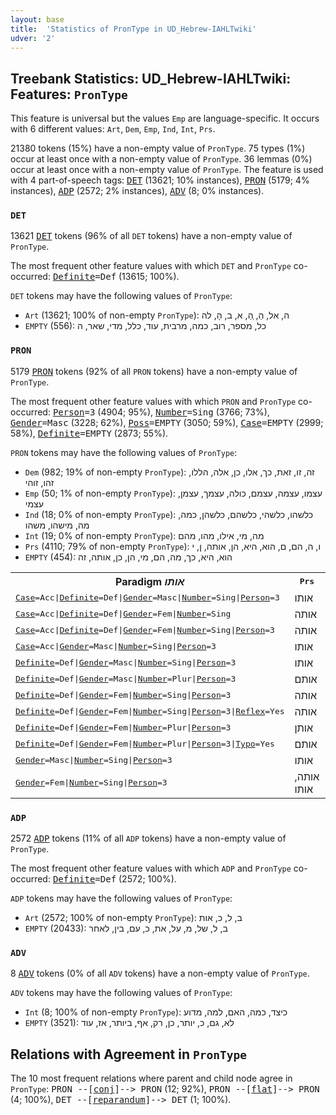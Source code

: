 ```yaml
---
layout: base
title:  'Statistics of PronType in UD_Hebrew-IAHLTwiki'
udver: '2'
---
```


## Treebank Statistics: UD_Hebrew-IAHLTwiki: Features: `PronType`

This feature is universal but the values `Emp` are language-specific.
It occurs with 6 different values: `Art`, `Dem`, `Emp`, `Ind`, `Int`, `Prs`.

21380 tokens (15%) have a non-empty value of `PronType`.
75 types (1%) occur at least once with a non-empty value of `PronType`.
36 lemmas (0%) occur at least once with a non-empty value of `PronType`.
The feature is used with 4 part-of-speech tags: <tt><a href="he_iahltwiki-pos-DET.html">DET</a></tt> (13621; 10% instances), <tt><a href="he_iahltwiki-pos-PRON.html">PRON</a></tt> (5179; 4% instances), <tt><a href="he_iahltwiki-pos-ADP.html">ADP</a></tt> (2572; 2% instances), <tt><a href="he_iahltwiki-pos-ADV.html">ADV</a></tt> (8; 0% instances).

### `DET`

13621 <tt><a href="he_iahltwiki-pos-DET.html">DET</a></tt> tokens (96% of all `DET` tokens) have a non-empty value of `PronType`.

The most frequent other feature values with which `DET` and `PronType` co-occurred: <tt><a href="he_iahltwiki-feat-Definite.html">Definite</a></tt><tt>=Def</tt> (13615; 100%).

`DET` tokens may have the following values of `PronType`:

* `Art` (13621; 100% of non-empty `PronType`): ה, אל, הַ, ְהַ, א, ב, הָ, לה
* `EMPTY` (556): כל, מספר, רוב, כמה, מרבית, עוד, כלל, מדי, שאר, ה

### `PRON`

5179 <tt><a href="he_iahltwiki-pos-PRON.html">PRON</a></tt> tokens (92% of all `PRON` tokens) have a non-empty value of `PronType`.

The most frequent other feature values with which `PRON` and `PronType` co-occurred: <tt><a href="he_iahltwiki-feat-Person.html">Person</a></tt><tt>=3</tt> (4904; 95%), <tt><a href="he_iahltwiki-feat-Number.html">Number</a></tt><tt>=Sing</tt> (3766; 73%), <tt><a href="he_iahltwiki-feat-Gender.html">Gender</a></tt><tt>=Masc</tt> (3228; 62%), <tt><a href="he_iahltwiki-feat-Poss.html">Poss</a></tt><tt>=EMPTY</tt> (3050; 59%), <tt><a href="he_iahltwiki-feat-Case.html">Case</a></tt><tt>=EMPTY</tt> (2999; 58%), <tt><a href="he_iahltwiki-feat-Definite.html">Definite</a></tt><tt>=EMPTY</tt> (2873; 55%).

`PRON` tokens may have the following values of `PronType`:

* `Dem` (982; 19% of non-empty `PronType`): זה, זו, זאת, כך, אלו, כן, אלה, הללו, זהו, זוהי
* `Emp` (50; 1% of non-empty `PronType`): עצמו, עצמה, עצמם, כולה, עצמך, עצמן, עצמי
* `Ind` (18; 0% of non-empty `PronType`): כלשהו, כלשהי, כלשהם, כלשהן, כמה, מה, מישהו, משהו
* `Int` (19; 0% of non-empty `PronType`): מה, מי, אילו, מהו, מהם
* `Prs` (4110; 79% of non-empty `PronType`): ו, ה, הם, ם, הוא, היא, הן, אותה, ן, י
* `EMPTY` (454): הוא, היא, כך, מה, הם, מי, הן, כן, אותה, זה

<table>
  <tr><th>Paradigm <i>אותו</i></th><th><tt>Prs</tt></th><th><tt>Dem</tt></th></tr>
  <tr><td><tt><tt><a href="he_iahltwiki-feat-Case.html">Case</a></tt><tt>=Acc</tt>|<tt><a href="he_iahltwiki-feat-Definite.html">Definite</a></tt><tt>=Def</tt>|<tt><a href="he_iahltwiki-feat-Gender.html">Gender</a></tt><tt>=Masc</tt>|<tt><a href="he_iahltwiki-feat-Number.html">Number</a></tt><tt>=Sing</tt>|<tt><a href="he_iahltwiki-feat-Person.html">Person</a></tt><tt>=3</tt></tt></td><td>אותו</td><td></td></tr>
  <tr><td><tt><tt><a href="he_iahltwiki-feat-Case.html">Case</a></tt><tt>=Acc</tt>|<tt><a href="he_iahltwiki-feat-Definite.html">Definite</a></tt><tt>=Def</tt>|<tt><a href="he_iahltwiki-feat-Gender.html">Gender</a></tt><tt>=Fem</tt>|<tt><a href="he_iahltwiki-feat-Number.html">Number</a></tt><tt>=Sing</tt></tt></td><td>אותה</td><td></td></tr>
  <tr><td><tt><tt><a href="he_iahltwiki-feat-Case.html">Case</a></tt><tt>=Acc</tt>|<tt><a href="he_iahltwiki-feat-Definite.html">Definite</a></tt><tt>=Def</tt>|<tt><a href="he_iahltwiki-feat-Gender.html">Gender</a></tt><tt>=Fem</tt>|<tt><a href="he_iahltwiki-feat-Number.html">Number</a></tt><tt>=Sing</tt>|<tt><a href="he_iahltwiki-feat-Person.html">Person</a></tt><tt>=3</tt></tt></td><td>אותה</td><td></td></tr>
  <tr><td><tt><tt><a href="he_iahltwiki-feat-Case.html">Case</a></tt><tt>=Acc</tt>|<tt><a href="he_iahltwiki-feat-Gender.html">Gender</a></tt><tt>=Masc</tt>|<tt><a href="he_iahltwiki-feat-Number.html">Number</a></tt><tt>=Sing</tt>|<tt><a href="he_iahltwiki-feat-Person.html">Person</a></tt><tt>=3</tt></tt></td><td>אותו</td><td>אותו</td></tr>
  <tr><td><tt><tt><a href="he_iahltwiki-feat-Definite.html">Definite</a></tt><tt>=Def</tt>|<tt><a href="he_iahltwiki-feat-Gender.html">Gender</a></tt><tt>=Masc</tt>|<tt><a href="he_iahltwiki-feat-Number.html">Number</a></tt><tt>=Sing</tt>|<tt><a href="he_iahltwiki-feat-Person.html">Person</a></tt><tt>=3</tt></tt></td><td>אותו</td><td></td></tr>
  <tr><td><tt><tt><a href="he_iahltwiki-feat-Definite.html">Definite</a></tt><tt>=Def</tt>|<tt><a href="he_iahltwiki-feat-Gender.html">Gender</a></tt><tt>=Masc</tt>|<tt><a href="he_iahltwiki-feat-Number.html">Number</a></tt><tt>=Plur</tt>|<tt><a href="he_iahltwiki-feat-Person.html">Person</a></tt><tt>=3</tt></tt></td><td>אותם</td><td></td></tr>
  <tr><td><tt><tt><a href="he_iahltwiki-feat-Definite.html">Definite</a></tt><tt>=Def</tt>|<tt><a href="he_iahltwiki-feat-Gender.html">Gender</a></tt><tt>=Fem</tt>|<tt><a href="he_iahltwiki-feat-Number.html">Number</a></tt><tt>=Sing</tt>|<tt><a href="he_iahltwiki-feat-Person.html">Person</a></tt><tt>=3</tt></tt></td><td>אותה</td><td></td></tr>
  <tr><td><tt><tt><a href="he_iahltwiki-feat-Definite.html">Definite</a></tt><tt>=Def</tt>|<tt><a href="he_iahltwiki-feat-Gender.html">Gender</a></tt><tt>=Fem</tt>|<tt><a href="he_iahltwiki-feat-Number.html">Number</a></tt><tt>=Sing</tt>|<tt><a href="he_iahltwiki-feat-Person.html">Person</a></tt><tt>=3</tt>|<tt><a href="he_iahltwiki-feat-Reflex.html">Reflex</a></tt><tt>=Yes</tt></tt></td><td>אותה</td><td></td></tr>
  <tr><td><tt><tt><a href="he_iahltwiki-feat-Definite.html">Definite</a></tt><tt>=Def</tt>|<tt><a href="he_iahltwiki-feat-Gender.html">Gender</a></tt><tt>=Fem</tt>|<tt><a href="he_iahltwiki-feat-Number.html">Number</a></tt><tt>=Plur</tt>|<tt><a href="he_iahltwiki-feat-Person.html">Person</a></tt><tt>=3</tt></tt></td><td>אותן</td><td></td></tr>
  <tr><td><tt><tt><a href="he_iahltwiki-feat-Definite.html">Definite</a></tt><tt>=Def</tt>|<tt><a href="he_iahltwiki-feat-Gender.html">Gender</a></tt><tt>=Fem</tt>|<tt><a href="he_iahltwiki-feat-Number.html">Number</a></tt><tt>=Plur</tt>|<tt><a href="he_iahltwiki-feat-Person.html">Person</a></tt><tt>=3</tt>|<tt><a href="he_iahltwiki-feat-Typo.html">Typo</a></tt><tt>=Yes</tt></tt></td><td>אותם</td><td></td></tr>
  <tr><td><tt><tt><a href="he_iahltwiki-feat-Gender.html">Gender</a></tt><tt>=Masc</tt>|<tt><a href="he_iahltwiki-feat-Number.html">Number</a></tt><tt>=Sing</tt>|<tt><a href="he_iahltwiki-feat-Person.html">Person</a></tt><tt>=3</tt></tt></td><td>אותו</td><td></td></tr>
  <tr><td><tt><tt><a href="he_iahltwiki-feat-Gender.html">Gender</a></tt><tt>=Fem</tt>|<tt><a href="he_iahltwiki-feat-Number.html">Number</a></tt><tt>=Sing</tt>|<tt><a href="he_iahltwiki-feat-Person.html">Person</a></tt><tt>=3</tt></tt></td><td>אותה, אותו</td><td></td></tr>
</table>

### `ADP`

2572 <tt><a href="he_iahltwiki-pos-ADP.html">ADP</a></tt> tokens (11% of all `ADP` tokens) have a non-empty value of `PronType`.

The most frequent other feature values with which `ADP` and `PronType` co-occurred: <tt><a href="he_iahltwiki-feat-Definite.html">Definite</a></tt><tt>=Def</tt> (2572; 100%).

`ADP` tokens may have the following values of `PronType`:

* `Art` (2572; 100% of non-empty `PronType`): ב, ל, כ, אות
* `EMPTY` (20433): ב, ל, של, מ, על, את, כ, עם, בין, לאחר

### `ADV`

8 <tt><a href="he_iahltwiki-pos-ADV.html">ADV</a></tt> tokens (0% of all `ADV` tokens) have a non-empty value of `PronType`.

`ADV` tokens may have the following values of `PronType`:

* `Int` (8; 100% of non-empty `PronType`): כיצד, כמה, האם, למה, מדוע
* `EMPTY` (3521): לא, גם, כ, יותר, כן, רק, אף, ביותר, אז, עוד

## Relations with Agreement in `PronType`

The 10 most frequent relations where parent and child node agree in `PronType`:
<tt>PRON --[<tt><a href="he_iahltwiki-dep-conj.html">conj</a></tt>]--> PRON</tt> (12; 92%),
<tt>PRON --[<tt><a href="he_iahltwiki-dep-flat.html">flat</a></tt>]--> PRON</tt> (4; 100%),
<tt>DET --[<tt><a href="he_iahltwiki-dep-reparandum.html">reparandum</a></tt>]--> DET</tt> (1; 100%).

